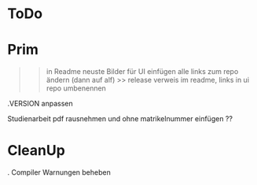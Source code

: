 # ToDo

# Prim
>> in Readme neuste Bilder für UI einfügen
>> alle links zum repo ändern (dann auf alf) >> release verweis im readme, links in ui
>> repo umbenennen

.VERSION anpassen

Studienarbeit pdf rausnehmen und ohne matrikelnummer einfügen ??

# CleanUp
. Compiler Warnungen beheben